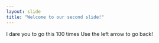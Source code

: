 ```yaml
---
layout: slide
title: "Welcome to our second slide!"
---
```

I dare you to go this 100 times
Use the left arrow to go back!
